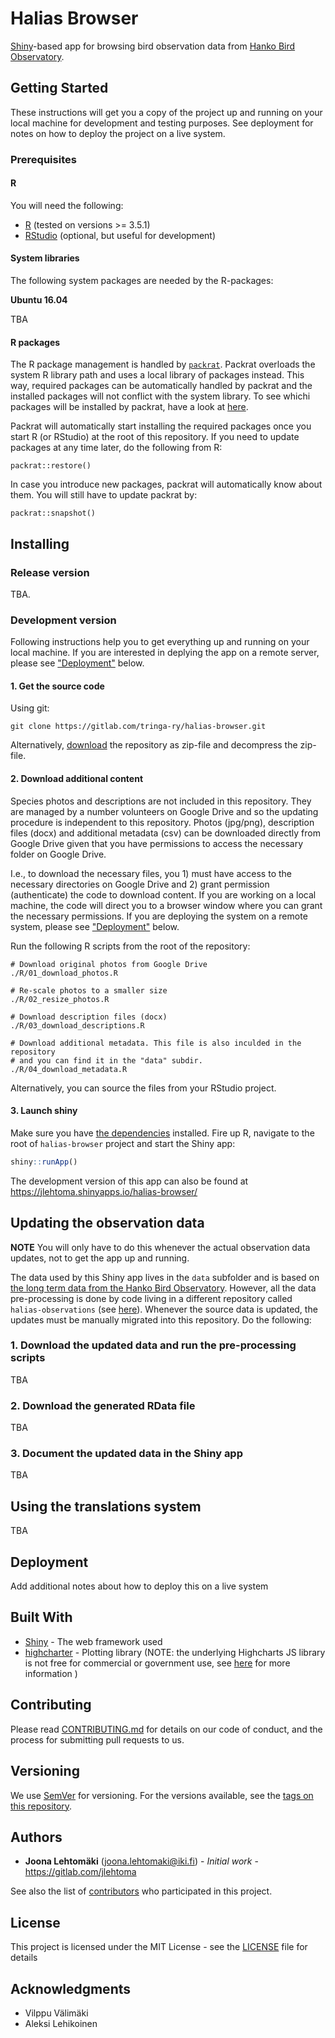 # Halias Browser

[Shiny](https://shiny.rstudio.com)-based app for browsing bird observation data from [Hanko Bird Observatory](https://www.tringa.fi/hangon-lintuasema/hankodata/).

## Getting Started

These instructions will get you a copy of the project up and running on your local machine for development and testing purposes. See deployment for notes on how to deploy the project on a live system.

### Prerequisites

#### R

You will need the following:

+ [R](https://cran.r-project.org) (tested on versions >= 3.5.1)
+ [RStudio](https://www.rstudio.com) (optional, but useful for development)

#### System libraries

The following system packages are needed by the R-packages:

**Ubuntu 16.04**

TBA

#### R packages

The R package management is handled by [`packrat`](https://rstudio.github.io/packrat/). 
Packrat overloads the system R library path and uses a local library of packages
instead. This way, required packages can be automatically handled by packrat
and the installed packages will not conflict with the system library. To see
whichi packages will be installed by packrat, have a look at [here](https://gitlab.com/tringa-ry/halias-browser/blob/master/packrat/packrat.lock).

Packrat will automatically start installing the required packages once you
start R (or RStudio) at the root of this repository. If you need to update
packages at any time later, do the following from R:

```
packrat::restore()
```

In case you introduce new packages, packrat will automatically know about them.
You will still have to update packrat by:

```
packrat::snapshot()
```

## Installing

### Release version

TBA.

### Development version

Following instructions help you to get everything up and running on your local
machine. If you are interested in deplying the app on a remote server, please
see ["Deployment"](https://gitlab.com/tringa-ry/halias-browser/blob/master/README.md#deployment) below.

#### 1. Get the source code

Using git:

```
git clone https://gitlab.com/tringa-ry/halias-browser.git
```

Alternatively, [download](https://gitlab.com/tringa-ry/halias-browser/-/archive/master/halias-browser-master.zip) the repository as zip-file and decompress the zip-file. 

#### 2. Download additional content

Species photos and descriptions are not included in this repository. They are
managed by a number volunteers on Google Drive and so the updating procedure is
independent to this repository. Photos (jpg/png), description files (docx) and
additional metadata (csv) can be downloaded directly from Google Drive given
that you have permissions to access the necessary folder on Google Drive.

I.e., to download the necessary files, you 1) must have access to the necessary 
directories on Google Drive and 2) grant permission (authenticate) the code to 
download content. If you are working on a local machine, the code will direct
you to a browser window where you can grant the necessary permissions. If you 
are deploying the system on a remote system, please see ["Deployment"](https://gitlab.com/tringa-ry/halias-browser/blob/master/README.md#deployment) below.

Run the following R scripts from the root of the repository:

```
# Download original photos from Google Drive
./R/01_download_photos.R

# Re-scale photos to a smaller size
./R/02_resize_photos.R

# Download description files (docx)
./R/03_download_descriptions.R

# Download additional metadata. This file is also inculded in the repository
# and you can find it in the "data" subdir.
./R/04_download_metadata.R
```

Alternatively, you can source the files from your RStudio project.

#### 3. Launch shiny

Make sure you have [the dependencies](https://gitlab.com/tringa-ry/halias-browser/blob/master/README.md#r-packages) installed. Fire up R, navigate to the root of `halias-browser` project and start the Shiny app:

```R
shiny::runApp()
```

The development version of this app can also be found at https://jlehtoma.shinyapps.io/halias-browser/

## Updating the observation data

**NOTE** You will only have to do this whenever the actual observation data updates, not to get the app up and running.

The data used by this Shiny app lives in the `data` subfolder and is based on [the long term data from the Hanko Bird Observatory](https://www.tringa.fi/hangon-lintuasema/hankodata/). However, all the data pre-processing is done by code living in a different repository called `halias-observations` (see [here](https://gitlab.com/tringa-ry/halias-observations)). Whenever the source data is updated, the updates must be manually migrated into this repository. Do the following:

### 1. Download the updated data and run the pre-processing scripts

TBA

### 2. Download the generated RData file

TBA

### 3. Document the updated data in the Shiny app

TBA

## Using the translations system

TBA

## Deployment

Add additional notes about how to deploy this on a live system

## Built With

* [Shiny](https://shiny.rstudio.com) - The web framework used
* [highcharter](http://jkunst.com/highcharter/) - Plotting library (NOTE: the underlying Highcharts JS library is not free for commercial or government use, see [here](https://github.com/jbkunst/highcharter#licence) for more information )

## Contributing

Please read [CONTRIBUTING.md](https://gist.github.com/PurpleBooth/b24679402957c63ec426) for details on our code of conduct, and the process for submitting pull requests to us.

## Versioning

We use [SemVer](http://semver.org/) for versioning. For the versions available, see the [tags on this repository](https://gitlab.com/tringa-ry/halias-browser/tags). 

## Authors

* **Joona Lehtomäki** (<joona.lehtomaki@iki.fi>) - *Initial work* - https://gitlab.com/jlehtoma

See also the list of [contributors](https://github.com/your/project/contributors) who participated in this project.

## License

This project is licensed under the MIT License - see the [LICENSE](LICENSE) file for details

## Acknowledgments

* Vilppu Välimäki
* Aleksi Lehikoinen

